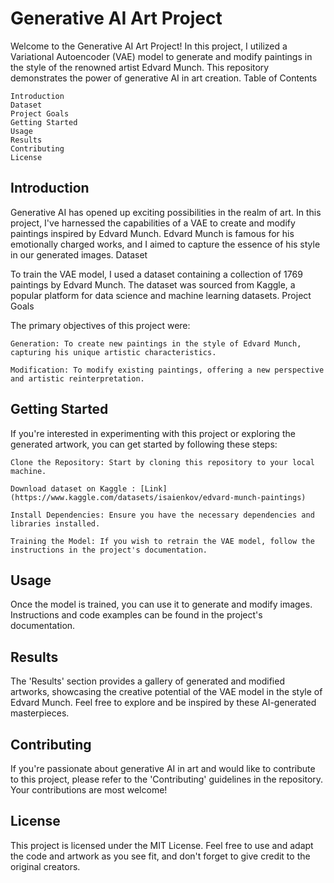 # **Generative AI Art Project**

Welcome to the Generative AI Art Project! In this project, I utilized a Variational Autoencoder (VAE) model to generate and modify paintings in the style of the renowned artist Edvard Munch. This repository demonstrates the power of generative AI in art creation.
Table of Contents

    Introduction
    Dataset
    Project Goals
    Getting Started
    Usage
    Results
    Contributing
    License

## **Introduction**

Generative AI has opened up exciting possibilities in the realm of art. In this project, I've harnessed the capabilities of a VAE to create and modify paintings inspired by Edvard Munch. Edvard Munch is famous for his emotionally charged works, and I aimed to capture the essence of his style in our generated images.
Dataset

To train the VAE model, I used a dataset containing a collection of 1769 paintings by Edvard Munch. The dataset was sourced from Kaggle, a popular platform for data science and machine learning datasets.
Project Goals

The primary objectives of this project were:

    Generation: To create new paintings in the style of Edvard Munch, capturing his unique artistic characteristics.

    Modification: To modify existing paintings, offering a new perspective and artistic reinterpretation.

## **Getting Started**

If you're interested in experimenting with this project or exploring the generated artwork, you can get started by following these steps:

    Clone the Repository: Start by cloning this repository to your local machine.

    Download dataset on Kaggle : [Link](https://www.kaggle.com/datasets/isaienkov/edvard-munch-paintings)

    Install Dependencies: Ensure you have the necessary dependencies and libraries installed.

    Training the Model: If you wish to retrain the VAE model, follow the instructions in the project's documentation.

## **Usage**

Once the model is trained, you can use it to generate and modify images. Instructions and code examples can be found in the project's documentation.

## **Results**

The 'Results' section provides a gallery of generated and modified artworks, showcasing the creative potential of the VAE model in the style of Edvard Munch. Feel free to explore and be inspired by these AI-generated masterpieces.

## **Contributing**

If you're passionate about generative AI in art and would like to contribute to this project, please refer to the 'Contributing' guidelines in the repository. Your contributions are most welcome!

## **License**

This project is licensed under the MIT License. Feel free to use and adapt the code and artwork as you see fit, and don't forget to give credit to the original creators.
